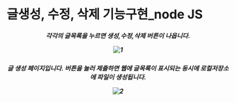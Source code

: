 # 글생성, 수정, 삭제 기능구현_node JS


<h5 align=center>각각의 글목록을 누르면 생성,수정,삭제 버튼이 나옵니다.

![1](https://user-images.githubusercontent.com/66048317/97101786-8635eb80-16e3-11eb-819d-f719160927c8.png)

<h5 align=center>글 생성 페이지입니다. 버튼을 눌러 제출하면 웹에 글목록이 표시되는 동시에 로컬저장소에 파일이 생성됩니다.

![2](https://user-images.githubusercontent.com/66048317/97101788-87671880-16e3-11eb-80f9-bd136daf8df7.png)
